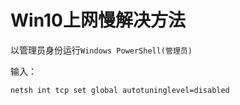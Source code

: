 # Win10上网慢解决方法

以管理员身份运行`Windows PowerShell(管理员)`

输入：

    netsh int tcp set global autotuninglevel=disabled